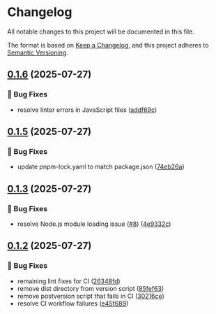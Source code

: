 # Changelog

All notable changes to this project will be documented in this file.

The format is based on [Keep a Changelog](https://keepachangelog.com/en/1.0.0/),
and this project adheres to [Semantic Versioning](https://semver.org/spec/v2.0.0.html).

## [0.1.6](https://github.com/f4ah6o/jwwlib-wasm/compare/v0.1.5...v0.1.6) (2025-07-27)

### 🐛 Bug Fixes

* resolve linter errors in JavaScript files ([addf69c](https://github.com/f4ah6o/jwwlib-wasm/commit/addf69cdbb412a2b94c8c3f7b6da99a060d55501))

## [0.1.5](https://github.com/f4ah6o/jwwlib-wasm/compare/v0.1.4...v0.1.5) (2025-07-27)

### 🐛 Bug Fixes

* update pnpm-lock.yaml to match package.json ([74eb26a](https://github.com/f4ah6o/jwwlib-wasm/commit/74eb26ae9715375a38353eb45c4a226047dd1992))

## [0.1.3](https://github.com/f4ah6o/jwwlib-wasm/compare/v0.1.2...v0.1.3) (2025-07-27)

### 🐛 Bug Fixes

* resolve Node.js module loading issue ([#8](https://github.com/f4ah6o/jwwlib-wasm/issues/8)) ([4e9332c](https://github.com/f4ah6o/jwwlib-wasm/commit/4e9332ca6f19bb9572b19dd9fc167e278f3189ba))

## [0.1.2](https://github.com/f4ah6o/jwwlib-wasm/compare/v0.1.1...v0.1.2) (2025-07-27)

### 🐛 Bug Fixes

* remaining lint fixes for CI ([26348fd](https://github.com/f4ah6o/jwwlib-wasm/commit/26348fd150be74f854c4e3489afe07a562e490d3))
* remove dist directory from version script ([85fef63](https://github.com/f4ah6o/jwwlib-wasm/commit/85fef6313b845a192d72dbf7437d2dd3174f0f1c))
* remove postversion script that fails in CI ([30216ce](https://github.com/f4ah6o/jwwlib-wasm/commit/30216ceaceab311eaf49185756622f0e8f7e9d62))
* resolve CI workflow failures ([e45f689](https://github.com/f4ah6o/jwwlib-wasm/commit/e45f68990eb6f6e6a9dbae61fd7b935ba91057f8))
